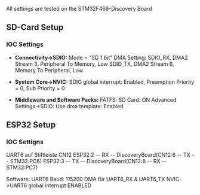 
All settings are tested on the STM32F469-Discovery Board


## SD-Card Setup
### IOC Settings
- **Connectivity->SDIO:**
  Mode = "SD 1 bit"
  DMA Setting:
  SDIO_RX, DMA2 Stream 3, Peripheral To Memory, Low
  SDIO_TX, DMA2 Stream 6, Memory To Peripheral, Low

- **System Core->NVIC:**
  SDIO global interrupt: Enabled, Preamption Priority = 0, Sub Priority = 0

- **Middleware and Software Packs:**
  FATFS:
  SD Card: ON
  Advanced Settings->SDIO:
  Use dma template: Enabled
  
  
## ESP32 Setup
### IOC Settigns
UART6 auf Stiftleiste CN12
ESP32:2 -- RX -- DiscoveryBoard(CN12:6 -- TX -- STM32:PC6)
ESP32:3 -- TX -- DiscoveryBoard(CN12:8 -- RX -- STM32:PC7)

Software:
UART6
Baud: 115200
DMA für UART6_RX & UART6_TX
NVIC->UART6 global interrupt ENABLED
